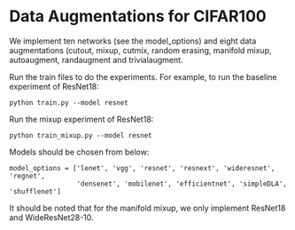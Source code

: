 # Data Augmentations for CIFAR100

We implement ten networks (see the model_options) and eight data augmentations (cutout, mixup, cutmix, random erasing, manifold mixup, autoaugment, randaugment and trivialaugment.

Run the train files to do the experiments. For example, to run the baseline experiment of ResNet18:

```
python train.py --model resnet
```

Run the mixup experiment of ResNet18:

```
python train_mixup.py --model resnet
```

Models should be chosen from below:

```
model_options = ['lenet', 'vgg', 'resnet', 'resnext', 'wideresnet', 'regnet', 
                 'densenet', 'mobilenet', 'efficientnet', 'simpleDLA', 'shufflenet']
```

It should be noted that for the manifold mixup, we only implement ResNet18 and WideResNet28-10.

